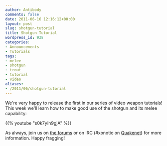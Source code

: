 ```yaml
---
author: Antibody
comments: false
date: 2011-06-16 12:16:12+00:00
layout: post
slug: shotgun-tutorial
title: Shotgun Tutorial
wordpress_id: 938
categories:
- Announcements
- Tutorials
tags:
- melee
- shotgun
- trout
- tutorial
- video
aliases:
- /2011/06/shotgun-tutorial
---
```


We're very happy to release the first in our series of video weapon tutorials! This week we'll learn how to make good use of the shotgun and its melee capability:

{{% youtube "s0k7yIh9gjA" %}}

As always, join us on [the forums](http://forums.xonotic.org/index.php) or on IRC (#xonotic on [Quakenet](http://webchat.quakenet.org/)) for more information. Happy fragging!
